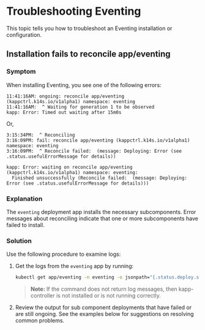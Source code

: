 # Troubleshooting Eventing

This topic tells you how to troubleshoot an Eventing installation or configuration.

## <a id='reconcile-fails'></a> Installation fails to reconcile app/eventing

### Symptom
When installing Eventing, you see one of the following errors:

```
11:41:16AM: ongoing: reconcile app/eventing (kappctrl.k14s.io/v1alpha1) namespace: eventing
11:41:16AM:  ^ Waiting for generation 1 to be observed
kapp: Error: Timed out waiting after 15m0s
```

Or,

```
3:15:34PM:  ^ Reconciling
3:16:09PM: fail: reconcile app/eventing (kappctrl.k14s.io/v1alpha1) namespace: eventing
3:16:09PM:  ^ Reconcile failed:  (message: Deploying: Error (see .status.usefulErrorMessage for details))

kapp: Error: waiting on reconcile app/eventing (kappctrl.k14s.io/v1alpha1) namespace: eventing:
  Finished unsuccessfully (Reconcile failed:  (message: Deploying: Error (see .status.usefulErrorMessage for details)))
```

### Explanation
The `eventing` deployment app installs the necessary subcomponents.
Error messages about reconciling indicate that one or more subcomponents have failed to install.

### Solution
Use the following procedure to examine logs:

1. Get the logs from the `eventing` app by running:

    ```sh
    kubectl get app/eventing -n eventing -o jsonpath="{.status.deploy.stdout}"
    ```

    > **Note:** If the command does not return log messages, then kapp-controller is not installed or is not running correctly.


1. Review the output for sub component deployments that have failed or are still ongoing.
   See the examples below for suggestions on resolving common problems.
